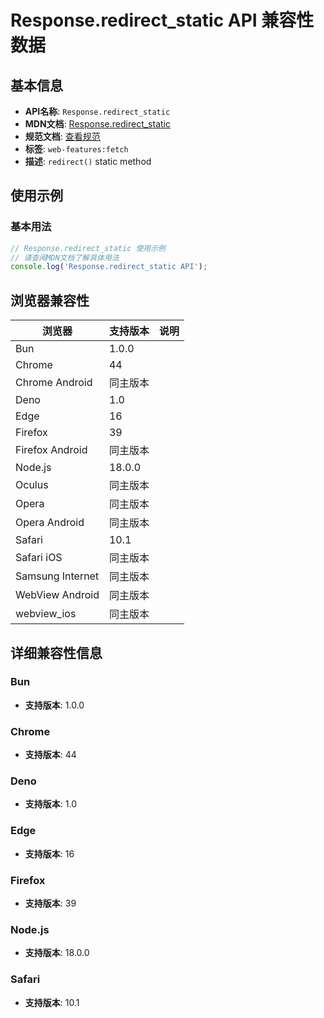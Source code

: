 # Response.redirect_static API 兼容性数据

## 基本信息

- **API名称**: `Response.redirect_static`
- **MDN文档**: [Response.redirect_static](https://developer.mozilla.org/docs/Web/API/Response/redirect_static)
- **规范文档**: [查看规范](https://fetch.spec.whatwg.org/#ref-for-dom-response-redirect①)
- **标签**: `web-features:fetch`
- **描述**: `redirect()` static method

## 使用示例

### 基本用法

```javascript
// Response.redirect_static 使用示例
// 请查阅MDN文档了解具体用法
console.log('Response.redirect_static API');
```

## 浏览器兼容性

| 浏览器 | 支持版本 | 说明 |
|--------|----------|------|
| Bun | 1.0.0 |  |
| Chrome | 44 |  |
| Chrome Android | 同主版本 |  |
| Deno | 1.0 |  |
| Edge | 16 |  |
| Firefox | 39 |  |
| Firefox Android | 同主版本 |  |
| Node.js | 18.0.0 |  |
| Oculus | 同主版本 |  |
| Opera | 同主版本 |  |
| Opera Android | 同主版本 |  |
| Safari | 10.1 |  |
| Safari iOS | 同主版本 |  |
| Samsung Internet | 同主版本 |  |
| WebView Android | 同主版本 |  |
| webview_ios | 同主版本 |  |

## 详细兼容性信息

### Bun

- **支持版本**: 1.0.0

### Chrome

- **支持版本**: 44

### Deno

- **支持版本**: 1.0

### Edge

- **支持版本**: 16

### Firefox

- **支持版本**: 39

### Node.js

- **支持版本**: 18.0.0

### Safari

- **支持版本**: 10.1

